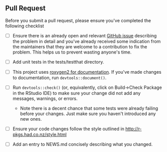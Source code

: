 ## Pull Request

Before you submit a pull request, please ensure you've completed the following checklist

- [ ] Ensure there is an already open and relevant [GitHub issue](https://github.com/rstudio/bslib/issues/new) describing the problem in detail and you've already received some indication from the maintainers that they are welcome to a contribution to fix the problem. This helps us to prevent wasting anyone's time. 

- [ ] Add unit tests in the tests/testthat directory.

- [ ] This project uses [roxygen2 for documentation](http://r-pkgs.had.co.nz/man.html). If you've made changes to documentation, run `devtools::document()`.

- [ ] Run `devtools::check()` (or, equivalently, click on Build->Check Package in the RStudio IDE) to make sure your change did not add any messages, warnings, or errors.
    * Note there is a decent chance that some tests were already failing before your changes. Just make sure you haven't introduced any new ones.
    
- [ ] Ensure your code changes follow the style outlined in http://r-pkgs.had.co.nz/style.html

- [ ] Add an entry to NEWS.md concisely describing what you changed.
